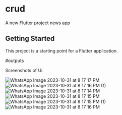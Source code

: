 # crud

A new Flutter project news app

## Getting Started

This project is a starting point for a Flutter application.

#outputs

Screenshots of Ui 

![WhatsApp Image 2023-10-31 at 8 17 17 PM](https://github.com/HariOp6238/crud/assets/143381736/704351d2-dd97-433b-b1dd-27dad616b9b7)
![WhatsApp Image 2023-10-31 at 8 17 16 PM (1)](https://github.com/HariOp6238/crud/assets/143381736/605b929c-f1ca-47c2-a776-7f0249ccd6bb)
![WhatsApp Image 2023-10-31 at 8 17 14 PM](https://github.com/HariOp6238/crud/assets/143381736/0dcdce20-47a1-4c95-8268-91c7d00e5bcd)
![WhatsApp Image 2023-10-31 at 8 17 15 PM](https://github.com/HariOp6238/crud/assets/143381736/674a0ee4-78a9-4bb2-8e47-576630542584)
![WhatsApp Image 2023-10-31 at 8 17 15 PM (1)](https://github.com/HariOp6238/crud/assets/143381736/bbf129c8-bce6-426c-91cc-d8fd9c5903c1)
![WhatsApp Image 2023-10-31 at 8 17 16 PM](https://github.com/HariOp6238/crud/assets/143381736/20c09a54-39df-42db-b378-03237f250889)
